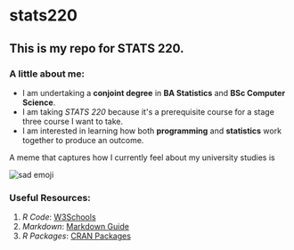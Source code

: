 # stats220

## This is my repo for STATS 220. 

### A little about me:

* I am undertaking a **conjoint degree** in **BA Statistics** and **BSc Computer Science**.
* I am taking *STATS 220* because it's a prerequisite course for a stage three course I want to take.
* I am interested in learning how both **programming** and **statistics** work together to produce an outcome.

A meme that captures how I currently feel about my university studies is 

![sad emoji](https://media1.tenor.com/m/Bi5t9IXWlEkAAAAd/funny-sad-emoji-getting-disintegrated-into-dust.gif)

### Useful Resources:
1. *R Code*: [W3Schools](https://www.w3schools.com/r/)
2. *Markdown*: [Markdown Guide](https://www.markdownguide.org/basic-syntax/)
3. *R Packages*: [CRAN Packages](https://cran.r-project.org/web/packages/available_packages_by_name.html)
